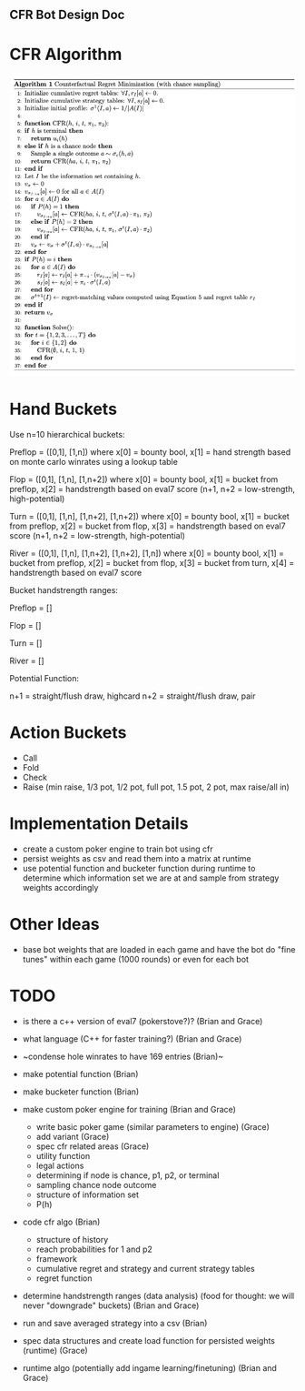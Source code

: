 ## CFR Bot Design Doc

# CFR Algorithm
![Pseudocode](image.png)

# Hand Buckets
Use n=10 hierarchical buckets:

Preflop = ([0,1], [1,n]) 
    where x[0] = bounty bool, x[1] = hand strength based on monte carlo winrates using a lookup table

Flop = ([0,1], [1,n], [1,n+2]) 
    where x[0] = bounty bool, x[1] = bucket from preflop, x[2] = handstrength based on eval7 score (n+1, n+2 = low-strength, high-potential)

Turn = ([0,1], [1,n], [1,n+2], [1,n+2])
    where x[0] = bounty bool, x[1] = bucket from preflop, x[2] = bucket from flop, x[3] = handstrength based on eval7 score (n+1, n+2 = low-strength, high-potential)

River = ([0,1], [1,n], [1,n+2], [1,n+2], [1,n]) 
    where x[0] = bounty bool, x[1] = bucket from preflop, x[2] = bucket from flop, x[3] = bucket from turn, x[4] = handstrength based on eval7 score 

Bucket handstrength ranges:

Preflop = []

Flop = []

Turn = []

River = []

Potential Function:

n+1 = straight/flush draw, highcard
n+2 = straight/flush draw, pair

# Action Buckets
- Call
- Fold
- Check
- Raise (min raise, 1/3 pot, 1/2 pot, full pot, 1.5 pot, 2 pot, max raise/all in)

# Implementation Details
- create a custom poker engine to train bot using cfr
- persist weights as csv and read them into a matrix at runtime
- use potential function and bucketer function during runtime to determine which information set we are at and sample from strategy weights accordingly

# Other Ideas
- base bot weights that are loaded in each game and have the bot do "fine tunes" within each game (1000 rounds) or even for each bot

# TODO
- is there a c++ version of eval7 (pokerstove?)? (Brian and Grace)
- what language (C++ for faster training?) (Brian and Grace)

- ~condense hole winrates to have 169 entries (Brian)~
- make potential function (Brian)
- make bucketer function (Brian)

- make custom poker engine for training (Brian and Grace)
    - write basic poker game (similar parameters to engine) (Grace)
    - add variant (Grace)
    - spec cfr related areas (Grace)
    - utility function
    - legal actions
    - determining if node is chance, p1, p2, or terminal
    - sampling chance node outcome
    - structure of information set
    - P(h)
    
- code cfr algo (Brian)
    - structure of history
    - reach probabilities for 1 and p2 
    - framework
    - cumulative regret and strategy and current strategy tables
    - regret function 

- determine handstrength ranges (data analysis) (food for thought: we will never "downgrade" buckets) (Brian and Grace)
- run and save averaged strategy into a csv (Brian)
- spec data structures and create load function for persisted weights (runtime) (Grace)
- runtime algo (potentially add ingame learning/finetuning) (Brian and Grace)
